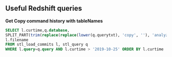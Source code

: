 ## Useful Redshift queries
**Get Copy command history with tableNames**
```sql
SELECT l.curtime,q.database, 
SPLIT_PART(trim(replace(replace(lower(q.querytxt), 'copy', ''), 'analyze', '')),' ', 1) AS tableName,
l.filename 
FROM stl_load_commits l, stl_query q
WHERE l.query=q.query AND l.curtime > '2019-10-25' ORDER BY l.curtime
```

